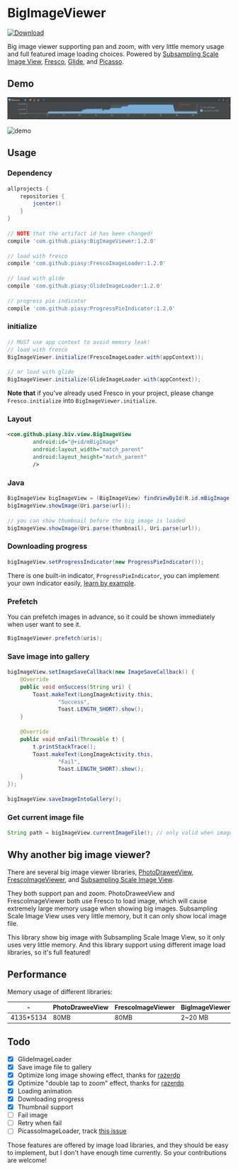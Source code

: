 # BigImageViewer

[ ![Download](https://api.bintray.com/packages/piasy/maven/BigImageViewer/images/download.svg) ](https://bintray.com/piasy/maven/BigImageViewer/_latestVersion)

Big image viewer supporting pan and zoom, with very little memory usage and full featured image loading choices. Powered by [Subsampling Scale Image View](https://github.com/davemorrissey/subsampling-scale-image-view), [Fresco](https://github.com/facebook/fresco), [Glide](https://github.com/bumptech/glide), and [Picasso](https://github.com/square/picasso).

## Demo

![memory usage](art/android_studio_memory_monitor.png)

![demo](art/fresco_big_image_viewer_demo.gif)

## Usage

### Dependency

``` gradle
allprojects {
    repositories {
        jcenter()
    }
}

// NOTE that the artifact id has been changed!
compile 'com.github.piasy:BigImageViewer:1.2.0'

// load with fresco
compile 'com.github.piasy:FrescoImageLoader:1.2.0'

// load with glide
compile 'com.github.piasy:GlideImageLoader:1.2.0'

// progress pie indicator
compile 'com.github.piasy:ProgressPieIndicator:1.2.0'
```

### initialize

``` java
// MUST use app context to avoid memory leak!
// load with fresco
BigImageViewer.initialize(FrescoImageLoader.with(appContext));

// or load with glide
BigImageViewer.initialize(GlideImageLoader.with(appContext));
```

**Note that** if you've already used Fresco in your project, please change `Fresco.initialize` into `BigImageViewer.initialize`.

### Layout

``` xml
<com.github.piasy.biv.view.BigImageView
        android:id="@+id/mBigImage"
        android:layout_width="match_parent"
        android:layout_height="match_parent"
        />
```

### Java

``` java
BigImageView bigImageView = (BigImageView) findViewById(R.id.mBigImage);
bigImageView.showImage(Uri.parse(url));

// you can show thumbnail before the big image is loaded
bigImageView.showImage(Uri.parse(thumbnail), Uri.parse(url));
```

### Downloading progress

``` java
bigImageView.setProgressIndicator(new ProgressPieIndicator());
```

There is one built-in indicator, `ProgressPieIndicator`, you can implement your own indicator easily, [learn by example](/ProgressPieIndicator).

### Prefetch

You can prefetch images in advance, so it could be shown immediately when user want to see it.

``` java
BigImageViewer.prefetch(uris);
```

### Save image into gallery

``` java
bigImageView.setImageSaveCallback(new ImageSaveCallback() {
    @Override
    public void onSuccess(String uri) {
        Toast.makeText(LongImageActivity.this,
                "Success",
                Toast.LENGTH_SHORT).show();
    }

    @Override
    public void onFail(Throwable t) {
        t.printStackTrace();
        Toast.makeText(LongImageActivity.this,
                "Fail",
                Toast.LENGTH_SHORT).show();
    }
});

bigImageView.saveImageIntoGallery();
```

### Get current image file

``` java
String path = bigImageView.currentImageFile(); // only valid when image file is downloaded.
```

## Why another big image viewer?

There are several big image viewer libraries, [PhotoDraweeView](https://github.com/ongakuer/PhotoDraweeView), [FrescoImageViewer](https://github.com/stfalcon-studio/FrescoImageViewer), and [Subsampling Scale Image View](https://github.com/davemorrissey/subsampling-scale-image-view).

They both support pan and zoom. PhotoDraweeView and FrescoImageViewer both use Fresco to load image, which will cause extremely large memory usage when showing big images. Subsampling Scale Image View uses very little memory, but it can only show local image file.

This library show big image with Subsampling Scale Image View, so it only uses very little memory. And this library support using different image load libraries, so it's full featured!

## Performance

Memory usage of different libraries:

| \- | PhotoDraweeView | FrescoImageViewer | BigImageViewer |
| ------| ------ | ------ | ------ |
| 4135\*5134 | 80MB | 80MB | 2~20 MB |

## Todo

+ [x] GlideImageLoader
+ [x] Save image file to gallery
+ [x] Optimize long image showing effect, thanks for [razerdp](https://github.com/razerdp)
+ [x] Optimize "double tap to zoom" effect, thanks for [razerdp](https://github.com/razerdp)
+ [x] Loading animation
+ [x] Downloading progress
+ [x] Thumbnail support
+ [ ] Fail image
+ [ ] Retry when fail
+ [ ] PicassoImageLoader, track [this issue](https://github.com/square/picasso/issues/506)

Those features are offered by image load libraries, and they should be easy to implement, but I don't have enough time currently. So your contributions are welcome!
